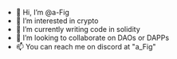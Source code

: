 - 👋 Hi, I’m @a-Fig
- 👀 I’m interested in crypto
- 🌱 I’m currently writing code in solidity
- 💞️ I’m looking to collaborate on DAOs or DAPPs
- 📫 You can reach me on discord at "a_Fig"

<!---
a-Fig/a-Fig is a ✨ special ✨ repository because its `README.md` (this file) appears on your GitHub profile.
You can click the Preview link to take a look at your changes.
--->
